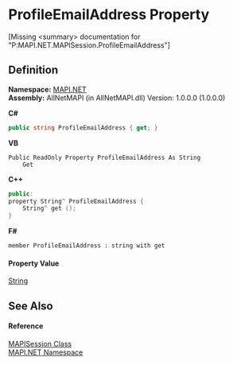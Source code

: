 # ProfileEmailAddress Property


\[Missing &lt;summary&gt; documentation for "P:MAPI.NET.MAPISession.ProfileEmailAddress"\]



## Definition
**Namespace:** <a href="5bef4637-66f8-16d4-e5f4-4d0da57a1538.md">MAPI.NET</a>  
**Assembly:** AllNetMAPI (in AllNetMAPI.dll) Version: 1.0.0.0 (1.0.0.0)

**C#**
``` C#
public string ProfileEmailAddress { get; }
```
**VB**
``` VB
Public ReadOnly Property ProfileEmailAddress As String
	Get
```
**C++**
``` C++
public:
property String^ ProfileEmailAddress {
	String^ get ();
}
```
**F#**
``` F#
member ProfileEmailAddress : string with get
```



#### Property Value
<a href="https://learn.microsoft.com/dotnet/api/system.string" target="_blank" rel="noopener noreferrer">String</a>

## See Also


#### Reference
<a href="565716dd-6368-0783-4ced-5771b200faf1.md">MAPISession Class</a>  
<a href="5bef4637-66f8-16d4-e5f4-4d0da57a1538.md">MAPI.NET Namespace</a>  
